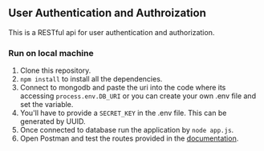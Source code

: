 ## User Authentication and Authroization
This is a RESTful api for user authentication and authorization.
### Run on local machine
1. Clone this repository.
2. `npm install` to install all the dependencies.
3. Connect to mongodb and paste the uri into the code where its accessing `process.env.DB_URI` or you can create your own .env file and set the variable.
4. You'll have to provide a `SECRET_KEY` in the .env file. This can be generated by UUID.
5. Once connected to database run the application by `node app.js`.
6. Open Postman and test the routes provided in the [documentation](https://documenter.getpostman.com/view/24061042/2s9YCBv9sw).
